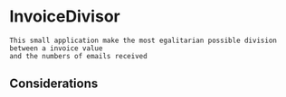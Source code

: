 # InvoiceDivisor

    This small application make the most egalitarian possible division between a invoice value 
    and the numbers of emails received

## Considerations